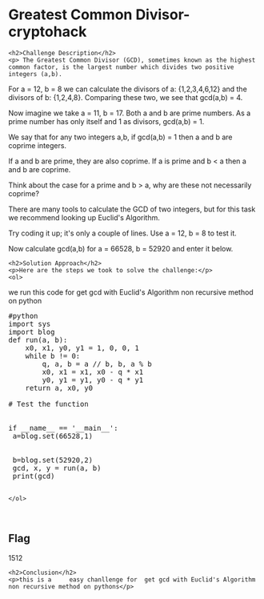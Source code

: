 
<!DOCTYPE html>
<html>

<body>
    <h1>Greatest Common Divisor- cryptohack</h1>

    <h2>Challenge Description</h2>
    <p> The Greatest Common Divisor (GCD), sometimes known as the highest common factor, is the largest number which divides two positive integers (a,b).

For a = 12, b = 8 we can calculate the divisors of a: {1,2,3,4,6,12} and the divisors of b: {1,2,4,8}. Comparing these two, we see that gcd(a,b) = 4.

Now imagine we take a = 11, b = 17. Both a and b are prime numbers. As a prime number has only itself and 1 as divisors, gcd(a,b) = 1.

We say that for any two integers a,b, if gcd(a,b) = 1 then a and b are coprime integers.

If a and b are prime, they are also coprime. If a is prime and b < a then a and b are coprime.

Think about the case for a prime and b > a, why are these not necessarily coprime?


There are many tools to calculate the GCD of two integers, but for this task we recommend looking up Euclid's Algorithm.

Try coding it up; it's only a couple of lines. Use a = 12, b = 8 to test it.

Now calculate gcd(a,b) for a = 66528, b = 52920 and enter it below.
 
</p>
 
    <h2>Solution Approach</h2>
    <p>Here are the steps we took to solve the challenge:</p>
    <ol>
we run this code for get gcd with Euclid's Algorithm non recursive method on python
<pre>
#python
import sys
import blog
def run(a, b):
    x0, x1, y0, y1 = 1, 0, 0, 1
    while b != 0:
        q, a, b = a // b, b, a % b
        x0, x1 = x1, x0 - q * x1
        y0, y1 = y1, y0 - q * y1
    return a, x0, y0

# Test the function

 
if __name__ == '__main__':
 a=blog.set(66528,1)

 
 b=blog.set(52920,2)  
 gcd, x, y = run(a, b)
 print(gcd)

</pre>
       
    
    </ol>
<br>
    <h2>Flag</h2>
    <p class="flag">1512
</p>

    <h2>Conclusion</h2>
    <p>this is a     easy chanllenge for  get gcd with Euclid's Algorithm non recursive method on pythons</p>
</body>
</html>

